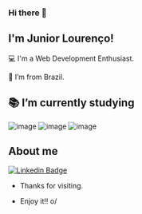 ### Hi there 👋

## I'm Junior Lourenço!

 

:computer: I'm a Web Development Enthusiast.

:house_with_garden: I’m from Brazil.

:books: I’m currently studying 
-
![image](https://user-images.githubusercontent.com/56567317/132527707-802c8654-a776-47a7-8c1e-ddf83a546236.png) ![image](https://user-images.githubusercontent.com/56567317/132527934-71d69a88-9798-4ae5-b197-8a57eee0eac8.png) ![image](https://user-images.githubusercontent.com/56567317/132528169-933c3cfd-43cd-40c1-bb4c-4cbe893f9ee0.png)

## About me

[![Linkedin Badge](https://img.shields.io/badge/-LinkedIn-blue?style=flat-square&logo=Linkedin&logoColor=white&link=https://www.linkedin.com/in/junior-lourenco/?locale=en_US/)](https://www.linkedin.com/in/junior-lourenco/?locale=en_US)



- Thanks for visiting.

- Enjoy it!! o/
